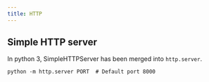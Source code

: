 ```yaml
---
title: HTTP
---
```


## Simple HTTP server

In python 3, SimpleHTTPServer has been merged into `http.server`.

```shell
python -m http.server PORT  # Default port 8000
```
